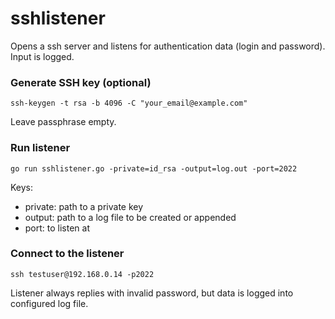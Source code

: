 # sshlistener
Opens a ssh server and listens for authentication data (login and password). Input is logged.

### Generate SSH key (optional)
```
ssh-keygen -t rsa -b 4096 -C "your_email@example.com"
```
Leave passphrase empty.

### Run listener
```
go run sshlistener.go -private=id_rsa -output=log.out -port=2022
```
Keys:

 - private: path to a private key
 - output: path to a log file to be created or appended
 - port: to listen at


### Connect to the listener
```
ssh testuser@192.168.0.14 -p2022
```
Listener always replies with invalid password, but data is logged into configured log file.
